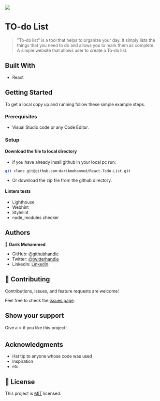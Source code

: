 ![](https://img.shields.io/badge/Microverse-blueviolet)

# TO-do List

> "To-do list" is a tool that helps to organize your day. It simply lists the things that you need to do and allows you to mark them as complete. A simple website that allows user to create a To-do list.

## Built With

- React

## Getting Started

To get a local copy up and running follow these simple example steps.

### Prerequisites

- Visual Studio code or any Code Editor.

### Setup

#### Download the file to local directory

- if you have already insall github in your local pc run:

```sh
git clone git@github.com:darikmohammed/React-Todo-List.git
```

- Or download the zip file from the github directory.

#### Linters tests

- Lighthouse
- Webhint
- Stylelint
- node_modules checker

## Authors

👤 **Darik Mohammed**

- GitHub: [@githubhandle](https://github.com/darikmohammed)
- Twitter: [@twitterhandle](https://twitter.com/r_darik)
- LinkedIn: [LinkedIn](https://www.linkedin.com/in/darik-mohammed-57352120b/)

## 🤝 Contributing

Contributions, issues, and feature requests are welcome!

Feel free to check the [issues page](../../issues/).

## Show your support

Give a ⭐️ if you like this project!

## Acknowledgments

- Hat tip to anyone whose code was used
- Inspiration
- etc

## 📝 License

This project is [MIT](./MIT.md) licensed.
